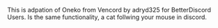 This is adpation of Oneko from Vencord by adryd325 for BetterDiscord Users. Is the same functionality, a cat follwing your mouse in discord.
